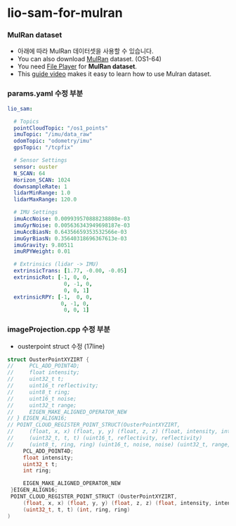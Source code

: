 # lio-sam-for-mulran

### MulRan dataset
- 아래에 따라 MulRan 데이터셋을 사용할 수 있습니다.
- You can also download [MulRan](https://sites.google.com/view/mulran-pr/home?authuser=0) dataset. (OS1-64)
- You need [File Player](https://github.com/irapkaist/file_player_mulran) for **MulRan dataset**. 
- This [guide video](https://www.youtube.com/watch?t=45&v=uU-FC-GmHXA&feature=youtu.be) makes it easy to learn how to use Mulran dataset.
  
### params.yaml 수정 부분

```yaml
lio_sam:

  # Topics
  pointCloudTopic: "/os1_points"
  imuTopic: "/imu/data_raw" 
  odomTopic: "odometry/imu" 
  gpsTopic: "/tcpfix"     

  # Sensor Settings
  sensor: ouster   
  N_SCAN: 64   
  Horizon_SCAN: 1024 
  downsampleRate: 1   
  lidarMinRange: 1.0
  lidarMaxRange: 120.0

  # IMU Settings
  imuAccNoise: 0.009939570888238808e-03
  imuGyrNoise: 0.005636343949698187e-03
  imuAccBiasN: 0.64356659353532566e-03
  imuGyrBiasN: 0.35640318696367613e-03
  imuGravity: 9.80511
  imuRPYWeight: 0.01

  # Extrinsics (lidar -> IMU)
  extrinsicTrans: [1.77, -0.00, -0.05]
  extrinsicRot: [-1, 0, 0,
                  0, -1, 0,
                  0, 0, 1]
  extrinsicRPY: [-1,  0, 0,
                 0, -1, 0,
                  0, 0, 1]
```

### imageProjection.cpp 수정 부분

- ousterpoint struct 수정 (17line)
   
```cpp
struct OusterPointXYZIRT {
//     PCL_ADD_POINT4D;
//     float intensity;
//     uint32_t t;
//     uint16_t reflectivity;
//     uint8_t ring;
//     uint16_t noise;
//     uint32_t range;
//     EIGEN_MAKE_ALIGNED_OPERATOR_NEW
// } EIGEN_ALIGN16;
// POINT_CLOUD_REGISTER_POINT_STRUCT(OusterPointXYZIRT,
//     (float, x, x) (float, y, y) (float, z, z) (float, intensity, intensity)
//     (uint32_t, t, t) (uint16_t, reflectivity, reflectivity)
//     (uint8_t, ring, ring) (uint16_t, noise, noise) (uint32_t, range, range)
     PCL_ADD_POINT4D;
     float intensity;
     uint32_t t;
     int ring;

     EIGEN_MAKE_ALIGNED_OPERATOR_NEW
 }EIGEN_ALIGN16;
 POINT_CLOUD_REGISTER_POINT_STRUCT (OusterPointXYZIRT,
     (float, x, x) (float, y, y) (float, z, z) (float, intensity, intensity)
     (uint32_t, t, t) (int, ring, ring)
)
```